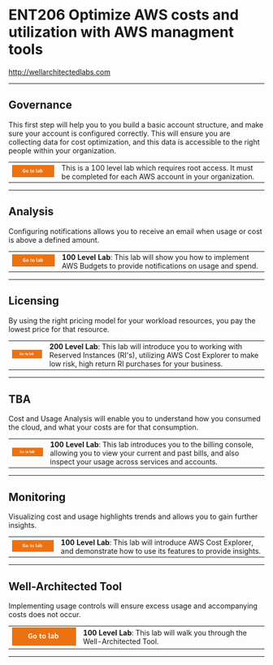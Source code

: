 # ENT206 Optimize AWS costs and utilization with AWS managment tools
http://wellarchitectedlabs.com 


---

## Governance
This first step will help you to you build a basic account structure, and make sure your account is 
configured correctly. This will ensure you are collecting data for cost optimization,
and this data is accessible to the right people within your organization.


| | |
|---|---|
| [![Go to lab](../common/images/gotolab.png)](./Cost_Fundamentals/100_1_AWS_Account_Setup/README.md) | This is a 100 level lab which requires root access. It must be completed for each AWS account in your organization. |

---

## Analysis
Configuring notifications allows you to receive an email when usage or cost is above a defined amount.

| | |
|---|---|
| [![Go to lab](../common/images/gotolab.png)](./Cost_Fundamentals/100_2_Cost_and_Usage_Governance/README.md) | **100 Level Lab**: This lab will show you how to implement AWS Budgets to provide notifications on usage and spend. |

---

## Licensing
By using the right pricing model for your workload resources, you pay the lowest price for that resource.

| | |
|---|---|
| [![Go to lab](../common/images/gotolab.png)](./Cost_Fundamentals/200_3_Pricing_Models/README.md) | **200 Level Lab**:  This lab will introduce you to working with Reserved Instances (RI's), utilizing AWS Cost Explorer to make low risk, high return RI purchases for your business. |

---

## TBA
Cost and Usage Analysis will enable you to understand how you consumed the cloud, and what your costs are for that consumption.

| | |
| --- | --- |
| [![Go to lab](../common/images/gotolab.png)](./Cost_Fundamentals/100_4_Cost_and_Usage_Analysis/README.md) | **100 Level Lab**: This lab introduces you to the billing console, allowing you to view your current and past bills, and also inspect your usage across services and accounts. |

---

## Monitoring
Visualizing cost and usage highlights trends and allows you to gain further insights.

| | |
|---|---|
| [![Go to lab](../common/images/gotolab.png)](./Cost_Fundamentals/100_5_Cost_Visualization/README.md) | **100 Level Lab**: This lab will introduce AWS Cost Explorer, and demonstrate how to use its features to provide insights. |

---

## Well-Architected Tool
Implementing usage controls will ensure excess usage and accompanying costs does not occur.

| | | 
|---|---|
| [![Go to lab](../common/images/gotolab.png)](../Well-ArchitectedTool/README.md) |  **100 Level Lab**: This lab will walk you through the Well-Architected Tool. 

---


